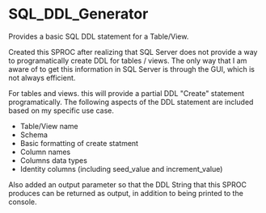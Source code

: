 # SQL_DDL_Generator
Provides a basic SQL DDL statement for a Table/View. 

Created this SPROC after realizing that SQL Server does not  provide a way to programatically create 
DDL for tables / views. The only way that I am aware of to get this information in SQL Server is 
through the GUI, which is not always efficient.  

For tables and views. this will provide a partial DDL "Create" statement programatically.
The following aspects of the DDL statement are included based on my specific use case.
* Table/View name
* Schema
* Basic formatting of create statment
* Column names
* Columns data types
* Identity columns (including seed_value and increment_value)

Also added an output parameter so that the DDL String that this SPROC produces can be returned as output,
in addition to being printed to the console.
